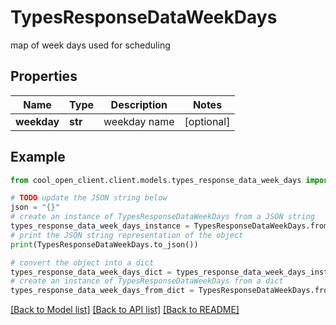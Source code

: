 # TypesResponseDataWeekDays

map of week days used for scheduling

## Properties

Name | Type | Description | Notes
------------ | ------------- | ------------- | -------------
**weekday** | **str** | weekday name | [optional] 

## Example

```python
from cool_open_client.client.models.types_response_data_week_days import TypesResponseDataWeekDays

# TODO update the JSON string below
json = "{}"
# create an instance of TypesResponseDataWeekDays from a JSON string
types_response_data_week_days_instance = TypesResponseDataWeekDays.from_json(json)
# print the JSON string representation of the object
print(TypesResponseDataWeekDays.to_json())

# convert the object into a dict
types_response_data_week_days_dict = types_response_data_week_days_instance.to_dict()
# create an instance of TypesResponseDataWeekDays from a dict
types_response_data_week_days_from_dict = TypesResponseDataWeekDays.from_dict(types_response_data_week_days_dict)
```
[[Back to Model list]](../README.md#documentation-for-models) [[Back to API list]](../README.md#documentation-for-api-endpoints) [[Back to README]](../README.md)


